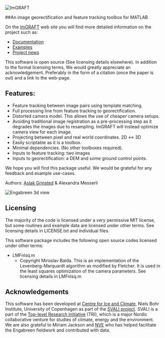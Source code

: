 ![ImGRAFT](http://imgraft.glaciology.net/imgraftlogo.png)

##An image georectification and feature tracking toolbox for MATLAB


On the [ImGRAFT](http://imgraft.glaciology.net) web site you will find more detailed information on the project such as:
* [Documentation](http://imgraft.glaciology.net/documentation)
* [Examples](http://imgraft.glaciology.net/documentation/examples)
* [Project news](http://imgraft.glaciology.net/news)

This software is open source (See licensing details elsewhere). In addition to the formal licensing terms, We would greatly appreciate an acknowledgement. Preferably in the form of a citation (once the paper is out) and a link to the web-page. 


## Features:

* Feature tracking between image pairs using template matching. 
* Full processing line from feature tracking to georectification. 
* Distorted camera model. This allows the use of cheaper camera setups.
* Avoiding traditional image registration as a pre-processing step as it degrades the images due to resampling. ImGRAFT will instead optimize camera view for each image. 
* Projecting between pixel and real world coordinates. 2D ↔ 3D 
* Easily scriptable as it is a toolbox. 
* Minimal dependencies. (No other toolboxes required).
* Inputs to feature tracking: two images
* Inputs to georectification: a DEM and some ground control points.


We hope you will find this package useful. We would be grateful for any feedback and example use-cases. 

Authors: [Aslak Grinsted](http://www.glaciology.net) & Alexandra Messerli


![Engabreen 3d view](http://imgraft.glaciology.net/documentation/faq/nice3dplotsofvelocities/enga3d.png)


	
## Licensing

The majority of the code is licensed under a very permissive MIT license, but some routines and example data are licensed under other terms. See licensing details in LICENSE.txt and individual files. 

This software package includes the following open source codes licensed under other terms:

* LMFnlsq.m 
	* Copyright Miroslav Balda. This is an implementation of the Levenberg-Marquardt algorithm as modified by Fletcher. It is used in the least squares optimization of the camera parameters. See licensing details in LMFnlsq.m 


## Acknowledgements

This software has been developed at [Centre for Ice and Climate](http://www.iceandclimate.nbi.ku.dk), Niels Bohr Institute, University of Copenhagen as part of the [SVALI project](http://www.ncoe-svali.org/). SVALI is a part of the [Top-level Research Initiative](http://www.norden.org/) (TRI), which is a major Nordic collaborative venture for studies of climate, energy and the environment. We are also grateful to Miriam Jackson and [NVE](http://nve.no) who has helped facilitate the Engabreen fieldwork and contributed with data.
 

